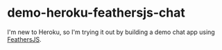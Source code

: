 # demo-heroku-feathersjs-chat

I'm new to Heroku, so I'm trying it out by building a
demo chat app using [FeathersJS](http://feathersjs.com/).
